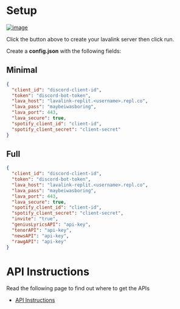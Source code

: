 # Setup

[![image](https://repl.it/badge/github/DarrenOfficial/lavalink-replit)](https://replit.com/github/DarrenOfficial/lavalink-replit)

Click the button above to create your lavalink server then click run.

Create a **config.json** with the following fields:

## Minimal

```json
{
  "client_id": "discord-client-id",
  "token": "discord-bot-token",
  "lava_host": "lavalink-replit.<username>.repl.co",
  "lava_pass": "maybeiwasboring",
  "lava_port": 443,
  "lava_secure": true,
  "spotify_client_id": "client-id",
  "spotify_client_secret": "client-secret"
}
```

## Full

```json
{
  "client_id": "discord-client-id",
  "token": "discord-bot-token",
  "lava_host": "lavalink-replit.<username>.repl.co",
  "lava_pass": "maybeiwasboring",
  "lava_port": 443,
  "lava_secure": true,
  "spotify_client_id": "client-id",
  "spotify_client_secret": "client-secret",
  "invite": "true",
  "geniusLyricsAPI": "api-key",
  "tenorAPI": "api-key",
  "newsAPI": "api-key",
  "rawgAPI": "api-key"
}
```

# API Instructions

Read the following page to find out where to get the APIs

 * [API Instructions](api-instructions.md)
